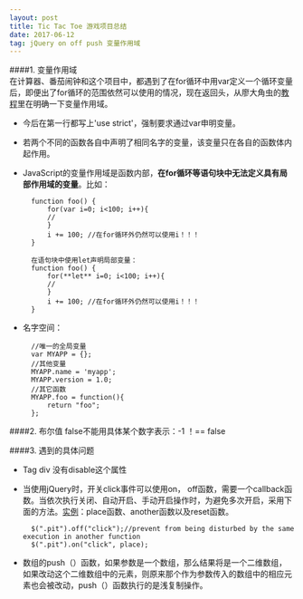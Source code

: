 ```yaml
---
layout: post
title: Tic Tac Toe 游戏项目总结
date: 2017-06-12
tag: jQuery on off push 变量作用域
---
```


####1. 变量作用域  
在计算器、番茄闹钟和这个项目中，都遇到了在for循环中用var定义一个循环变量后，即便出了for循环的范围依然可以使用的情况，现在返回头，从廖大角虫的[教程](http://www.liaoxuefeng.com/wiki/001434446689867b27157e896e74d51a89c25cc8b43bdb3000/0014344993159773a464f34e1724700a6d5dd9e235ceb7c000)里在明确一下变量作用域。

- 今后在第一行都写上'use strict'，强制要求通过var申明变量。
- 若两个不同的函数各自中声明了相同名字的变量，该变量只在各自的函数体内起作用。
- JavaScript的变量作用域是函数内部，**在for循环等语句块中无法定义具有局部作用域的变量**。比如： 

		function foo() {
			for(var i=0; i<100; i++){
			//
			}
			i += 100; //在for循环外仍然可以使用i！！！
		}

		在语句块中使用let声明局部变量：
		function foo() {
			for(**let** i=0; i<100; i++){
			//
			}
			i += 100; //在for循环外仍然可以使用i！！！
		}

- 名字空间：

		//唯一的全局变量
		var MYAPP = {};
		//其他变量
		MYAPP.name = 'myapp';
		MYAPP.version = 1.0;
		//其它函数
		MYAPP.foo = function(){
			return "foo";
		};

####2. 布尔值
false不能用具体某个数字表示：-1 ！== false

####3. 	遇到的具体问题
- Tag div 没有disable这个属性
- 当使用jQuery时，开关click事件可以使用on， off函数，需要一个callback函数。当依次执行关闭、自动开启、手动开启操作时，为避免多次开启，采用下面的方法。[实例](https://codepen.io/ginnko/pen/dRPXGv)：place函数、another函数以及reset函数。

		$(".pit").off("click");//prevent from being disturbed by the same execution in another function
 		$(".pit").on("click", place);

- 数组的push（）函数，如果参数是一个数组，那么结果将是一个二维数组，如果改动这个二维数组中的元素，则原来那个作为参数传入的数组中的相应元素也会被改动，push（）函数执行的是浅复制操作。










